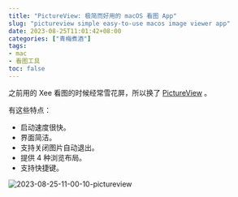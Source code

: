 ```yaml
---
title: "PictureView: 极简而好用的 macOS 看图 App"
slug: "pictureview simple easy-to-use macos image viewer app"
date: 2023-08-25T11:01:42+08:00
categories: ["青梅煮酒"]
tags:
- mac
- 看图工具
toc: false
---
```


之前用的 Xee 看图的时候经常雪花屏，所以换了 [PictureView](https://wl879.github.io/apps/picview/index.html) 。

有这些特点：

- 启动速度很快。
- 界面简洁。
- 支持关闭图片自动退出。
- 提供 4 种浏览布局。
- 支持快捷键。

![2023-08-25-11-00-10-pictureview](https://raw.githubusercontent.com/xbot/image-hosting/master/blog/2023-08-25-11-00-10-pictureview.gif)

